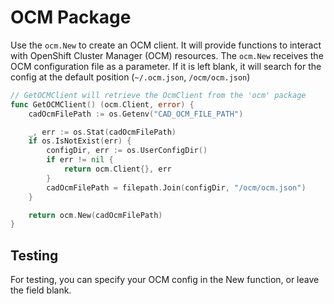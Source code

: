 # OCM Package

Use the `ocm.New` to create an OCM client. It will provide functions to interact with OpenShift Cluster Manager (OCM) resources. The `ocm.New` receives the OCM configuration file as a parameter. If it is left blank, it will search for the config at the default position (`~/.ocm.json`, `/ocm/ocm.json`)

[embedmd]:# (../../cadctl/cmd/investigate/investigate.go /\/\/ GetOCMClient/ /^}$/)
```go
// GetOCMClient will retrieve the OcmClient from the 'ocm' package
func GetOCMClient() (ocm.Client, error) {
	cadOcmFilePath := os.Getenv("CAD_OCM_FILE_PATH")

	_, err := os.Stat(cadOcmFilePath)
	if os.IsNotExist(err) {
		configDir, err := os.UserConfigDir()
		if err != nil {
			return ocm.Client{}, err
		}
		cadOcmFilePath = filepath.Join(configDir, "/ocm/ocm.json")
	}

	return ocm.New(cadOcmFilePath)
}
```

## Testing

For testing, you can specify your OCM config in the New function, or leave the field blank.
